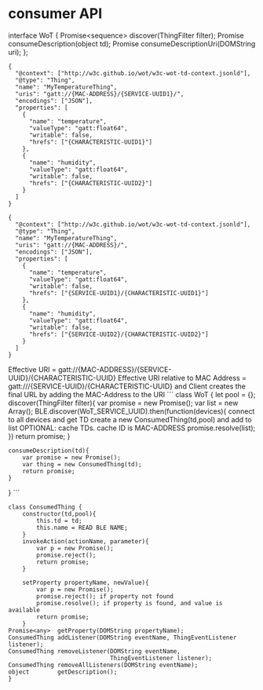 # consumer API

interface WoT {
    Promise<sequence<ConsumedThing>> discover(ThingFilter filter);
    Promise<ConsumedThing>           consumeDescription(object td);
    Promise<ConsumedThing>           consumeDescriptionUri(DOMString uri);
};

```
{
  "@context": ["http://w3c.github.io/wot/w3c-wot-td-context.jsonld"],
  "@type": "Thing",
  "name": "MyTemperatureThing",
  "uris": "gatt://{MAC-ADDRESS}/{SERVICE-UUID1}/",
  "encodings": ["JSON"],
  "properties": [
    {
      "name": "temperature",
      "valueType": "gatt:float64",
      "writable": false,
      "hrefs": ["{CHARACTERISTIC-UUID1}"]
    },
    {
      "name": "humidity",
      "valueType": "gatt:float64",
      "writable": false,
      "hrefs": ["{CHARACTERISTIC-UUID2}"]
    }
  ]
}
```

```
{
  "@context": ["http://w3c.github.io/wot/w3c-wot-td-context.jsonld"],
  "@type": "Thing",
  "name": "MyTemperatureThing",
  "uris": "gatt://{MAC-ADDRESS}/",
  "encodings": ["JSON"],
  "properties": [
    {
      "name": "temperature",
      "valueType": "gatt:float64",
      "writable": false,
      "hrefs": ["{SERVICE-UUID1}/{CHARACTERISTIC-UUID1}"]
    },
    {
      "name": "humidity",
      "valueType": "gatt:float64",
      "writable": false,
      "hrefs": ["{SERVICE-UUID2}/{CHARACTERISTIC-UUID2}"]
    }
  ]
}
```


Effective URI =  gatt://{MAC-ADDRESS}/{SERVICE-UUID}/{CHARACTERISTIC-UUID}
Effective URI relative to MAC Address = gatt:///{SERVICE-UUID}/{CHARACTERISTIC-UUID} and Client creates the final URL by adding the MAC-Address to the URI
´´´
class WoT {
    let pool = {};
    discover(ThingFilter filter){
        var promise = new Promise();
        var list = new Array();
        BLE.discover(WoT_SERVICE_UUID).then(function(devices){
           connect to all devices and get TD
           create a new ConsumedThing(td,pool) and add to list
           OPTIONAL: cache TDs. cache ID is MAC-ADDRESS
           promise.resolve(list);
        })
        return promise;
    }

    consumeDescription(td){
        var promise = new Promise();
        var thing = new ConsumedThing(td);
        return promise;
    }
}
´´´

```
class ConsumedThing {
    constructor(td,pool){
        this.td = td;
        this.name = READ BLE NAME;
    }
    invokeAction(actionName, parameter){
        var p = new Promise();
        promise.reject();
        return promise;
    }

    setProperty propertyName, newValue){
        var p = new Promise();
        promise.reject(); if property not found
        promise.resolve(); if property is found, and value is available
        return promise;
    }
Promise<any>  getProperty(DOMString propertyName);
ConsumedThing addListener(DOMString eventName, ThingEventListener listener);
ConsumedThing removeListener(DOMString eventName,
                             ThingEventListener listener);
ConsumedThing removeAllListeners(DOMString eventName);
object        getDescription();
}
```
